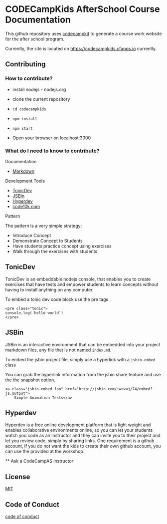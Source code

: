 # CODECampKids AfterSchool Course Documentation

This github repository uses [codecampkit](http://codecampkit-docs.cfapps.io/) to generate a course work website for the after school program.

Currently, the site is located on https://codecampkids.cfapps.io currently.

## Contributing

### How to contribute?

* install nodejs - nodejs.org
* clone the current repository
* `cd codecampkids`
* `npm install`
* `npm start`

* Open your browser on localhost:3000

### What do I need to know to contribute?

Documentation

* [Markdown](https://daringfireball.net/projects/markdown/)

Development Tools

* [TonicDev](https://tonicdev.com/docs)
* [JSBin](http://jsbin.com/?html,js,output)
* [Hyperdev](https://hyperdev.com)
* [code10k.com](http://www.code10k.com)

Pattern

The pattern is a very simple strategy:

* Introduce Concept
* Demonstrate Concept to Students
* Have students practice concept using exercises
* Walk through the exercises with students

## TonicDev

TonicDev is an embeddable nodejs console, that enables you to create exercises that have tests and empower students to learn concepts without having to install anything on any computer.

To embed a tonic dev code block use the pre tags

```
<pre class="tonic">
console.log('hello world')
</pre>
```

## JSBin

JSBin is an interactive environment that can be embedded into your project markdown files, any file that is not named `index.md`.

To embed the jsbin project file, simply use a hyperlink with a `jsbin-embed` class

You can grab the hyperlink information from the jsbin share feature and use the the snapshot option.

```
<a class="jsbin-embed foo" href="http://jsbin.com/iwovaj/74/embed?js,output">
    Simple Animation Tests</a>
```

## Hyperdev

Hyperdev is a free online development platform that is light weight and enables collaborative environments online, so you can let your students watch you code as an instructor and they can invite you to their project and let you review code, simply by sharing links. One requirement is a github account, if you do not want the kids to create their own github account, you can use the provided at the workshop.

** Ask a CodeCampAS Instructor

## License

[MIT](../blob/master/LICENSE.md)

## Code of Conduct

[code of conduct](../blob/master/CODE_OF_CONDUCT.md)
